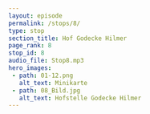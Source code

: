 ```yaml
---
layout: episode
permalink: /stops/8/
type: stop
section_title: Hof Godecke Hilmer
page_rank: 8
stop_id: 8
audio_file: Stop8.mp3
hero_images:
 - path: 01-12.png
   alt_text: Minikarte
 - path: 08_Bild.jpg
   alt_text: Hofstelle Godecke Hilmer
---
```

